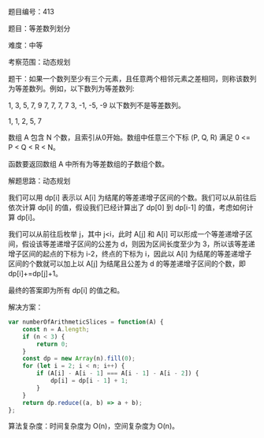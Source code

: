 题目编号：413

题目：等差数列划分

难度：中等

考察范围：动态规划

题干：如果一个数列至少有三个元素，且任意两个相邻元素之差相同，则称该数列为等差数列。例如，以下数列为等差数列:

1, 3, 5, 7, 9
7, 7, 7, 7
3, -1, -5, -9
以下数列不是等差数列。

1, 1, 2, 5, 7

数组 A 包含 N 个数，且索引从0开始。数组中任意三个下标 (P, Q, R) 满足 0 <= P < Q < R < N。

函数要返回数组 A 中所有为等差数组的子数组个数。

解题思路：动态规划

我们可以用 dp[i] 表示以 A[i] 为结尾的等差递增子区间的个数。我们可以从前往后依次计算 dp[i] 的值，假设我们已经计算出了 dp[0] 到 dp[i-1] 的值，考虑如何计算 dp[i]。

我们可以从前往后枚举 j，其中 j<i，此时 A[j] 和 A[i] 可以形成一个等差递增子区间，假设该等差递增子区间的公差为 d，则因为区间长度至少为 3，所以该等差递增子区间的起点的下标为 i-2，终点的下标为 i，因此以 A[i] 为结尾的等差递增子区间的个数就可以加上以 A[j] 为结尾且公差为 d 的等差递增子区间的个数，即 dp[i]+=dp[j]+1。

最终的答案即为所有 dp[i] 的值之和。

解决方案：

```javascript
var numberOfArithmeticSlices = function(A) {
    const n = A.length;
    if (n < 3) {
        return 0;
    }
    const dp = new Array(n).fill(0);
    for (let i = 2; i < n; i++) {
        if (A[i] - A[i - 1] === A[i - 1] - A[i - 2]) {
            dp[i] = dp[i - 1] + 1;
        }
    }
    return dp.reduce((a, b) => a + b);
};
```

算法复杂度：时间复杂度为 O(n)，空间复杂度为 O(n)。
